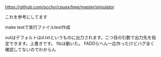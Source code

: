https://github.com/occho/cpuex/tree/master/simulator

これを参考にしてます

make testで実行ファイルtest作成

outはデフォルトはd.txtというものに出力されます。二つ目の引数で出力先を指定できます。上書きです。
fibは動いた。
FADDらへん一応作ったけどバグ全く確認してないのでわからん
